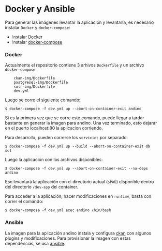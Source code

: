 # Docker y Ansible

Para generar las imágenes levantar la aplicación y levantarla, es necesario instalar `Docker` y `docker-compose`:

* Instalar [Docker](https://docs.docker.com/engine/installation/linux/ubuntu/)
* Instalar [docker-compose](https://docs.docker.com/compose/install/)

### Docker
Actualmente el repositorio contiene 3 arhivos `Dockerfile` y un archivo `docker-compose`

```
    ckan-img/Dockerfile
    postgresql-img/Dockerfile
    solr-img/Dockerfile
    dev.yml
```

Luego se corre el siguiente comando:

    $ docker-compose -f dev.yml up --abort-on-container-exit andino
    
Si es la primera vez que se corre este comando, puede llegar a tardar bastante en generar la imagen para andino.
Una vez terminado, esto dejarar en el puerto localhost:80 la aplicacion corriendo.

Para desarrollo, pueden correrse los `servicios` por separado:

    $ docker-compose -f dev.yml up --build --abort-on-container-exit db sol

Luego la aplicación con los archivos disponibles:
    
    $ docker-compose -f dev.yml up --abort-on-container-exit --no-deps andino
    
Eso levantará la aplicación con el directorio actual (`$PWD`) disponible dentro del directorio `/dev-app` del container.

Para acceder a la aplicación, hacer modificaciones en `runtime`, basta con correr el comando:

    $ docker-compose -f dev.yml exec andino /bin/bash


### Ansible

La imagen para la aplicación andino instala y configura [ckan](https://ckan.org/) con algunos plugins y modificaciones.
Para provisionar la imagen con estas dependencias, se usa [ansible](https://www.ansible.com/).

